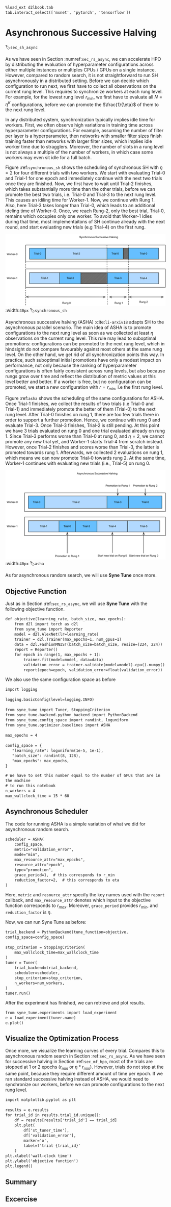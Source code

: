 ```{.python .input  n=1}
%load_ext d2lbook.tab
tab.interact_select(['mxnet', 'pytorch', 'tensorflow'])
```

# Asynchronous Successive Halving

:label:`sec_sh_async`

As we have seen in Section :numref:`sec_rs_async`, we can accelerate HPO by
distributing the evaluation of hyperparameter configurations across either
multiple instances or multiples CPUs / GPUs on a single instance. However, compared
to random search, it is not straightforward to run SH asynchronously in a
distributed setting. Before we can decide which configuration to run next, we first
have to collect all observations on the current rung level. This requires to
synchronize workers at each rung level. For example, for the lowest rung level
$r_{min}$, we first have to evaluate all $N = \eta^K$ configurations, before we
can promote the $\frac{1}{\eta}$ of them to the next rung level.

In any distributed system, synchronization typically implies idle time for workers.
First, we often observe high variations in training time across hyperparameter configurations.
For example, assuming the number of filter per layer is a hyperparameter, then
networks with smaller filter sizes finish training faster than networks with larger
filter sizes, which implies idle worker time due to stragglers. Moreover, the number
of slots in a rung level is not always a multiple of the number of workers, in which
case some workers may even sit idle for a full batch.

Figure :ref:`synchronous_sh` shows the scheduling of synchronous SH with $\eta=2$ for
four different trials with two workers. We start with evaluating Trial-0 and Trial-1
for one epoch and immediately continue with the next two trials once they are finished. Now, we first have to wait until Trial-2 finishes, which takes substantially more time than the other trials, before we can promote the best two trials, i.e. Trial-0 and Trial-3 to the next rung level. This causes an idiling time for Worker-1. Now, we continue with Rung 1. Also, here Trial-3 takes longer than Trial-0, which leads to an additional ideling time of Worker-0. Once, we reach Rung-2, only the best trial, Trial-0, remains which occupies only one worker. To avoid that Worker-1 idles during that time, most implementaitons of SH continue already with the next round, and start evaluating new trials (e.g Trial-4) on the first rung.

![.](img/sync_sh.svg)
:width:`40px`
:label:`synchronous_sh`

Asynchronous successive halving (ASHA) :cite:`li-arxiv18` adapts SH to the asynchronous
parallel scenario. The main idea of ASHA is to promote configurations to the next rung
level as soon as we collected at least $\eta$ observations on the current rung level.
This rule may lead to suboptimal promotions: configurations can be promoted to the
next rung level, which in hindsight do not compare favourably against most others
at the same rung level. On the other hand, we get rid of all synchronization points
this way. In practice, such suboptimal initial promotions have only a modest impact on
performance, not only because the ranking of hyperparameter configurations is often
fairly consistent across rung levels, but also because rungs grow over time and
reflect the distribution of metric values at this level better and better. If a
worker is free, but no configuration can be promoted, we start a new configuration
with $r = r_{min}$, i.e the first rung level.

Figure :ref:`asha` shows the scheduling of the same configurations for ASHA. Once Trial-1
finishes, we collect the results of two trials (i.e Trial-0 and Trial-1) and
immediately promote the better of them (Trial-0) to the next rung level. After Trial-0
finishes on rung 1, there are too few trials there in order to support a further
promotion. Hence, we continue with rung 0 and evaluate Trial-3. Once Trial-3 finishes,
Trial-2 is still pending. At this point we have 3 trials evaluated on rung 0 and one
trial evaluated already on rung 1. Since Trial-3 performs worse than Trial-0 at rung 0,
and $\eta=2$, we cannot promote any new trial yet, and Worker-1 starts Trial-4 from
scratch instead. However, once Trial-2 finishes and
scores worse than Trial-3, the latter is promoted towards rung 1. Afterwards, we collected 2 evaluations on rung 1,
which means we can now promote Trial-0 towards rung 2. At the same time, Worker-1
continues with evaluating new trials (i.e., Trial-5) on rung 0.


![.](img/asha.svg)
:width:`40px`
:label:`asha`

As for asynchronous random search, we will use **Syne Tune** once more.

## Objective Function

Just as in Section :ref:`sec_rs_async`, we will use **Syne Tune** with the following
objective function.

```{.python .input  n=54}
def objective(learning_rate, batch_size, max_epochs):
    from d2l import torch as d2l    
    from syne_tune import Reporter
    model = d2l.AlexNet(lr=learning_rate)
    trainer = d2l.Trainer(max_epochs=1, num_gpus=1)
    data = d2l.FashionMNIST(batch_size=batch_size, resize=(224, 224))
    report = Reporter() 
    for epoch in range(1, max_epochs + 1):
        trainer.fit(model=model, data=data)
        validation_error = trainer.validate(model=model).cpu().numpy()
        report(epoch=epoch, validation_error=float(validation_error))
```

We also use the same configuration space as before

```{.python .input  n=55}
import logging

logging.basicConfig(level=logging.INFO)

from syne_tune import Tuner, StoppingCriterion
from syne_tune.backend.python_backend import PythonBackend
from syne_tune.config_space import randint, loguniform
from syne_tune.optimizer.baselines import ASHA

max_epochs = 4

config_space = {
   "learning_rate": loguniform(1e-5, 1e-1),
   "batch_size": randint(8, 128),
   "max_epochs": max_epochs,
}
```

```{.python .input}
# We have to set this number equal to the number of GPUs that are in the machine
# to run this notebook
n_workers = 4
max_wallclock_time = 15 * 60
```

## Asynchronous Scheduler

The code for running ASHA is a simple variation of what we did for asynchronous
random search.

```{.python .input  n=56}
scheduler = ASHA(
    config_space,
    metric="validation_error",
    mode="min",
    max_resource_attr="max_epochs",
    resource_attr="epoch",
    type="promotion",
    grace_period=1,  # this corresponds to r_min 
    reduction_factor=2,  # this corresponds to eta
)  
```

Here, `metric` and `resource_attr` specify the key names used with the `report`
callback, and `max_resource_attr` denotes which input to the objective function
corresponds to $r_{max}$. Moreover, `grace_period` provides $r_{min}$, and
`reduction_factor` is $\eta$.

Now, we can run Syne Tune as before:

```{.python .input  n=57}
trial_backend = PythonBackend(tune_function=objective, config_space=config_space)

stop_criterion = StoppingCriterion(
    max_wallclock_time=max_wallclock_time
)
tuner = Tuner(
    trial_backend=trial_backend,
    scheduler=scheduler,
    stop_criterion=stop_criterion,
    n_workers=num_workers,
)
tuner.run()
```

After the experiment has finished, we can retrieve and plot results.

```{.python .input  n=59}
from syne_tune.experiments import load_experiment
e = load_experiment(tuner.name)
e.plot()
```

## Visualize the Optimization Process

Once more, we visualize the learning curves of every trial. Compares this to
asynchronous random search in Section :ref:`sec_rs_async`. As we have seen for
successive halving in Section :ref:`sec_mf_hpo`, most of the trials are stopped
at 1 or 2 epochs ($r_{min}$ or $\eta * r_{min}$). However, trials do not stop
at the same point, because they require different amount of time per epoch. If
we ran standard successive halving instead of ASHA, we would need to synchronize
our workers, before we can promote configurations to the next rung level. 

```{.python .input  n=60}
import matplotlib.pyplot as plt

results = e.results
for trial_id in results.trial_id.unique():
    df = results[results['trial_id'] == trial_id]
    plt.plot(
        df['st_tuner_time'],
        df['validation_error'],
        marker='o',
        label=f'trial {trial_id}'
    )
plt.xlabel('wall-clock time')
plt.ylabel('objective function')
plt.legend()
```

## Summary

## Excercise
